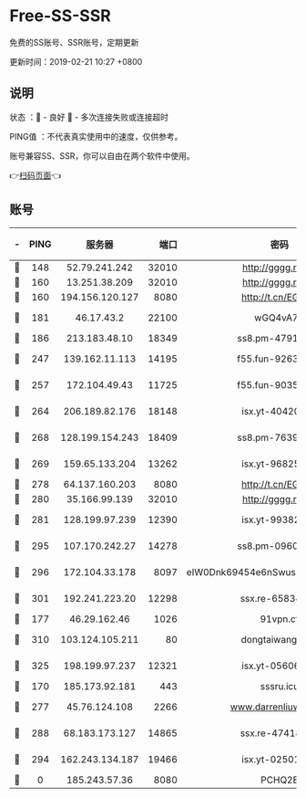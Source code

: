 # Free-SS-SSR

免费的SS账号、SSR账号，定期更新

更新时间：2019-02-21 10:27 +0800

## 说明

状态     ：🙂 - 良好 🙁 - 多次连接失败或连接超时

PING值   ：不代表真实使用中的速度，仅供参考。

账号兼容SS、SSR，你可以自由在两个软件中使用。

👉[扫码页面](https://liesauer.github.io/free-ss-ssr.github.io/)👈

## 账号

|-|PING|服务器|端口|密码|加密方式|区域|
|:----:|:----:|:-----:|-----:|:----:|:----:|:----:|
|🙂|148|52.79.241.242|32010|http://gggg.rocks|chacha20|KR|
|🙂|160|13.251.38.209|32010|http://gggg.rocks|chacha20|SG|
|🙂|160|194.156.120.127|8080|http://t.cn/EGJIyrl|rc4-md5|RU|
|🙂|181|46.17.43.2|22100|wGQ4vA7D|aes-256-gcm|RU|
|🙂|186|213.183.48.10|18349|ss8.pm-47913593|rc4-md5|RU|
|🙂|247|139.162.11.113|14195|f55.fun-92630692|aes-256-cfb|SG|
|🙂|257|172.104.49.43|11725|f55.fun-90356904|aes-256-cfb|SG|
|🙂|264|206.189.82.176|18148|isx.yt-40420921|aes-256-cfb|SG|
|🙂|268|128.199.154.243|18409|ss8.pm-76398770|aes-256-cfb|SG|
|🙂|269|159.65.133.204|13262|isx.yt-96825730|aes-256-cfb|SG|
|🙂|278|64.137.160.203|8080|http://t.cn/EGJIyrl|rc4-md5|CA|
|🙂|280|35.166.99.139|32010|http://gggg.rocks|chacha20|US|
|🙂|281|128.199.97.239|12390|isx.yt-99382145|aes-256-cfb|SG|
|🙂|295|107.170.242.27|14278|ss8.pm-09602432|aes-256-cfb|US|
|🙂|296|172.104.33.178|8097|eIW0Dnk69454e6nSwuspv9DmS201tQ0D|aes-256-cfb|SG|
|🙂|301|192.241.223.20|12298|ssx.re-65834373|aes-256-cfb|US|
|🙂|177|46.29.162.46|1026|91vpn.cf|rc4-md5|RU|
|🙂|310|103.124.105.211|80|dongtaiwang.com|aes-256-cfb|US|
|🙂|325|198.199.97.237|12321|isx.yt-05606768|aes-256-cfb|US|
|🙁|170|185.173.92.181|443|sssru.icu|rc4-md5|RU|
|🙁|277|45.76.124.108|2266|www.darrenliuwei.com|aes-256-cfb|AU|
|🙁|288|68.183.173.127|14865|ssx.re-47418589|aes-256-cfb|US|
|🙁|294|162.243.134.187|19466|isx.yt-02501963|aes-256-cfb|US|
|🙁|0|185.243.57.36|8080|PCHQ2E|rc4-md5|US|
